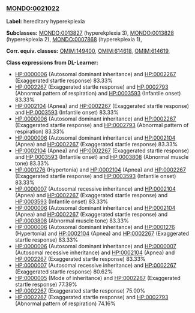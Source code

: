 
### [MONDO:0021022](http://purl.obolibrary.org/obo/MONDO_0021022)
**Label:** hereditary hyperekplexia

**Subclasses:** [MONDO:0013827](http://purl.obolibrary.org/obo/MONDO_0013827) (hyperekplexia 3), [MONDO:0013828](http://purl.obolibrary.org/obo/MONDO_0013828) (hyperekplexia 2), [MONDO:0007868](http://purl.obolibrary.org/obo/MONDO_0007868) (hyperekplexia 1), 

**Corr. equiv. classes:** [OMIM:149400](http://purl.obolibrary.org/obo/OMIM_149400), [OMIM:614618](http://purl.obolibrary.org/obo/OMIM_614618), [OMIM:614619](http://purl.obolibrary.org/obo/OMIM_614619), 

**Class expressions from DL-Learner:**

- [HP:0000006](http://purl.obolibrary.org/obo/HP_0000006) (Autosomal dominant inheritance) and [HP:0002267](http://purl.obolibrary.org/obo/HP_0002267) (Exaggerated startle response) 83.33%
- [HP:0002267](http://purl.obolibrary.org/obo/HP_0002267) (Exaggerated startle response) and [HP:0002793](http://purl.obolibrary.org/obo/HP_0002793) (Abnormal pattern of respiration) and [HP:0003593](http://purl.obolibrary.org/obo/HP_0003593) (Infantile onset) 83.33%
- [HP:0002104](http://purl.obolibrary.org/obo/HP_0002104) (Apnea) and [HP:0002267](http://purl.obolibrary.org/obo/HP_0002267) (Exaggerated startle response) and [HP:0003593](http://purl.obolibrary.org/obo/HP_0003593) (Infantile onset) 83.33%
- [HP:0000006](http://purl.obolibrary.org/obo/HP_0000006) (Autosomal dominant inheritance) and [HP:0002267](http://purl.obolibrary.org/obo/HP_0002267) (Exaggerated startle response) and [HP:0002793](http://purl.obolibrary.org/obo/HP_0002793) (Abnormal pattern of respiration) 83.33%
- [HP:0000006](http://purl.obolibrary.org/obo/HP_0000006) (Autosomal dominant inheritance) and [HP:0002104](http://purl.obolibrary.org/obo/HP_0002104) (Apnea) and [HP:0002267](http://purl.obolibrary.org/obo/HP_0002267) (Exaggerated startle response) 83.33%
- [HP:0002104](http://purl.obolibrary.org/obo/HP_0002104) (Apnea) and [HP:0002267](http://purl.obolibrary.org/obo/HP_0002267) (Exaggerated startle response) and [HP:0003593](http://purl.obolibrary.org/obo/HP_0003593) (Infantile onset) and [HP:0003808](http://purl.obolibrary.org/obo/HP_0003808) (Abnormal muscle tone) 83.33%
- [HP:0001276](http://purl.obolibrary.org/obo/HP_0001276) (Hypertonia) and [HP:0002104](http://purl.obolibrary.org/obo/HP_0002104) (Apnea) and [HP:0002267](http://purl.obolibrary.org/obo/HP_0002267) (Exaggerated startle response) and [HP:0003593](http://purl.obolibrary.org/obo/HP_0003593) (Infantile onset) 83.33%
- [HP:0000007](http://purl.obolibrary.org/obo/HP_0000007) (Autosomal recessive inheritance) and [HP:0002104](http://purl.obolibrary.org/obo/HP_0002104) (Apnea) and [HP:0002267](http://purl.obolibrary.org/obo/HP_0002267) (Exaggerated startle response) and [HP:0003593](http://purl.obolibrary.org/obo/HP_0003593) (Infantile onset) 83.33%
- [HP:0000006](http://purl.obolibrary.org/obo/HP_0000006) (Autosomal dominant inheritance) and [HP:0002104](http://purl.obolibrary.org/obo/HP_0002104) (Apnea) and [HP:0002267](http://purl.obolibrary.org/obo/HP_0002267) (Exaggerated startle response) and [HP:0003808](http://purl.obolibrary.org/obo/HP_0003808) (Abnormal muscle tone) 83.33%
- [HP:0000006](http://purl.obolibrary.org/obo/HP_0000006) (Autosomal dominant inheritance) and [HP:0001276](http://purl.obolibrary.org/obo/HP_0001276) (Hypertonia) and [HP:0002104](http://purl.obolibrary.org/obo/HP_0002104) (Apnea) and [HP:0002267](http://purl.obolibrary.org/obo/HP_0002267) (Exaggerated startle response) 83.33%
- [HP:0000006](http://purl.obolibrary.org/obo/HP_0000006) (Autosomal dominant inheritance) and [HP:0000007](http://purl.obolibrary.org/obo/HP_0000007) (Autosomal recessive inheritance) and [HP:0002104](http://purl.obolibrary.org/obo/HP_0002104) (Apnea) and [HP:0002267](http://purl.obolibrary.org/obo/HP_0002267) (Exaggerated startle response) 83.33%
- [HP:0000007](http://purl.obolibrary.org/obo/HP_0000007) (Autosomal recessive inheritance) and [HP:0002267](http://purl.obolibrary.org/obo/HP_0002267) (Exaggerated startle response) 80.62%
- [HP:0000005](http://purl.obolibrary.org/obo/HP_0000005) (Mode of inheritance) and [HP:0002267](http://purl.obolibrary.org/obo/HP_0002267) (Exaggerated startle response) 77.39%
- [HP:0002267](http://purl.obolibrary.org/obo/HP_0002267) (Exaggerated startle response) 75.00%
- [HP:0002267](http://purl.obolibrary.org/obo/HP_0002267) (Exaggerated startle response) and [HP:0002793](http://purl.obolibrary.org/obo/HP_0002793) (Abnormal pattern of respiration) 74.16%


